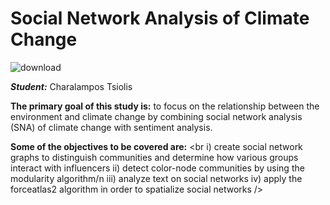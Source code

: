 # Social Network Analysis of Climate Change

![download](https://user-images.githubusercontent.com/102482024/175200226-a424ab36-d022-481e-af32-cc8ccb9c4220.jpeg)

***Student:*** Charalampos Tsiolis


**The primary goal of this study is:** to focus on the relationship between the environment and climate change by combining social network analysis (SNA) of climate change with sentiment analysis. 

**Some of the objectives to be covered are:**
<br 
i)	create social network graphs to distinguish communities and determine how various groups interact with influencers
ii)	detect color-node communities by using the modularity algorithm/n
iii) analyze text on social networks
iv)	apply the forceatlas2 algorithm in order to spatialize social networks />




